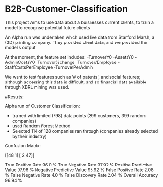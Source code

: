 # B2B-Customer-Classification

This project Aims to use data about a buisnesses current clients, to train a model to recoginse potential future clients

An Alpha run was undertaken which used live data from Stanford Marsh, a (3D) printing company. They provided client data, and we provided the model's output.

At the moment, the feature set includes: 
-TurnoverY0
-AssetsY0
-AdminCostsY0
-Turnover%change
-Turnover/Employee
-StaffCostsPerEmployee
-TurnoverPerAdmin

We want to test features such as '# of patents', and social features; although accessing this data is difficult, and so financial data available through XBRL mining was used.

#Results:

Alpha run of Customer Classification:
- trained with limited (798) data points (399 customers, 399 random companies)
- used Random Forest Method
- Selected 114 of 128 companies ran through (companies already selected by their industry)


Confusion Matrix:

 [[48  1]
 [ 2 47]] 

True Positive Rate 96.0 %
True Negative Rate 97.92 %
Positive Predictive Value 97.96 %
Negative Predictive Value 95.92 %
False Positive Rate 2.08 %
False Negative Rate 4.0 %
False Discovery Rate 2.04 %
Overall Accuracy 96.94 %
